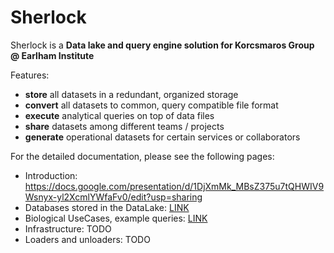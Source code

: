 # Sherlock

Sherlock is a **Data lake and query engine solution for Korcsmaros Group @ Earlham Institute**


Features:
* **store** all datasets in a redundant, organized  storage
* **convert** all datasets to common, query compatible file format
* **execute** analytical queries on top of data files
* **share** datasets among different teams / projects
* **generate** operational datasets for certain services or collaborators

For the detailed documentation, please see the following pages:
- Introduction: https://docs.google.com/presentation/d/1DjXmMk_MBsZ375u7tQHWIV9Wsnyx-yl2XcmlYWfaFv0/edit?usp=sharing
- Databases stored in the DataLake: [LINK](../doc/databases.md)
- Biological UseCases, example queries: [LINK](../doc/example_queries.md)
- Infrastructure: TODO
- Loaders and unloaders: TODO 

